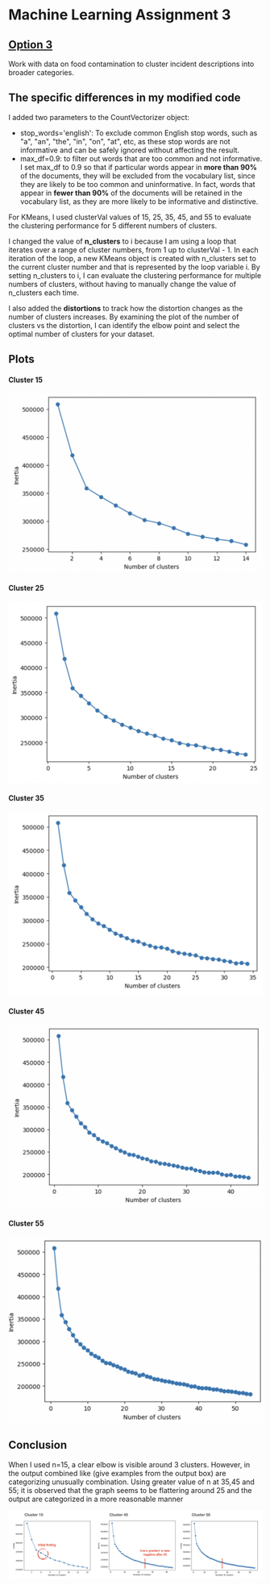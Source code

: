<h1> Machine Learning Assignment 3 </h1> 

<h2><a href="https://github.com/visualizedata/ml/tree/master/final_assignment_3/option_3">Option 3</a></h2>
<p>Work with data on food contamination to cluster incident descriptions into broader categories.<p>
  
<h2>The specific differences in my modified code</h2>
I added two parameters to the CountVectorizer object:
<ul>
  <li>stop_words='english': To exclude common English stop words, such as "a", "an", "the", "in", "on", "at", etc, as these stop words are not informative and can be safely ignored without affecting the result.</li>
  <li>max_df=0.9: to filter out words that are too common and not informative. I set max_df to 0.9 so that if particular words appear in <b>more than 90%</b> of the documents, they will be excluded from the vocabulary list, since they are likely to be too common and uninformative. In fact, words that appear in <b>fewer than 90%</b> of the documents will be retained in the vocabulary list, as they are more likely to be informative and distinctive.</li>
</ul>
<p>For KMeans, I used clusterVal values of 15, 25, 35, 45, and 55 to evaluate the clustering performance for 5 different numbers of clusters.</p>

<p>I changed the value of <b>n_clusters</b> to i because I am using a loop that iterates over a range of cluster numbers, from 1 up to clusterVal - 1. In each iteration of the loop, a new KMeans object is created with n_clusters set to the current cluster number and that is represented by the loop variable i. By setting n_clusters to i, I can evaluate the clustering performance for multiple numbers of clusters, without having to manually change the value of n_clusters each time.</p>

<p> I also added the <b>distortions</b> to track how the distortion changes as the number of clusters increases. By examining the plot of the number of clusters vs the distortion, I can identify the elbow point and select the optimal number of clusters for your dataset.
    
  
<h2> Plots </h2> 

<h4>Cluster 15</h4>

![image](https://github.com/skyladfah/Machine_Learning/blob/main/final_assignment_3/cluster%2015.png)

<h4>Cluster 25</h4>

![image](https://github.com/skyladfah/Machine_Learning/blob/main/final_assignment_3/cluster%2025.png)

<h4>Cluster 35</h4>

![image](https://github.com/skyladfah/Machine_Learning/blob/main/final_assignment_3/cluster%2035.png)

<h4>Cluster 45</h4>

![image](https://github.com/skyladfah/Machine_Learning/blob/main/final_assignment_3/cluster%2045.png)

<h4>Cluster 55</h4>

![image](https://github.com/skyladfah/Machine_Learning/blob/main/final_assignment_3/cluster%2055.png)

<h2>Conclusion</h2>
<p>When I used n=15, a clear elbow is visible around 3 clusters. However, in the output combined like (give examples from the output box) are categorizing unusually combination. Using greater value of n at 35,45 and 55; it is observed that the graph seems to be flattering around 25 and the output are categorized in a more reasonable manner</p>    

![image](https://github.com/skyladfah/Machine_Learning/blob/main/final_assignment_3/conclusion.png)

